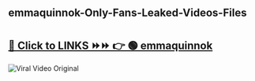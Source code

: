 
 ## emmaquinnok-Only-Fans-Leaked-Videos-Files

# <h2><a href="https://mediaupload.pro?emmaquinnok">🔗 Click to LINKS ⏩⏩ 👉 🟢 emmaquinnok </a></h2>

<a href="https://mediaupload.pro?emmaquinnok" rel="nofollow" data-target="animated-image.originalLink"><img src="https://i.ibb.co.com/xMMVF88/686577567.gif" alt="Viral Video Original" style="max-width: 100%; display: inline-block;" data-target="animated-image.originalImage"></a>